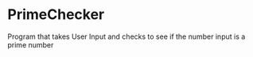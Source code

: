 # PrimeChecker
Program that takes User Input and checks to see if the number input is a prime number
